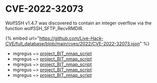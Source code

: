 # CVE-2022-32073

WolfSSH v1.4.7 was discovered to contain an integer overflow via the function wolfSSH_SFTP_RecvRMDIR.

{% embed url="https://github.com/Live-Hack-CVE/full_database/blob/main/cves/2022/CVE-2022-32073.json" %}


* mgregus ~> [project_BIT_nmap_script](https://www.alice-snow.ru/2022/database/cve-2022-32073/project_bit_nmap_script-mgregus)
* mgregus ~> [project_BIT_nmap_script](https://www.alice-snow.ru/2022/database/cve-2022-32073/project_bit_nmap_script-mgregus)
* mgregus ~> [project_BIT_nmap_script](https://www.alice-snow.ru/2022/database/cve-2022-32073/project_bit_nmap_script-mgregus)
* mgregus ~> [project_BIT_nmap_script](https://www.alice-snow.ru/2022/database/cve-2022-32073/project_bit_nmap_script-mgregus)
* mgregus ~> [project_BIT_nmap_script](https://www.alice-snow.ru/2022/database/cve-2022-32073/project_bit_nmap_script-mgregus)